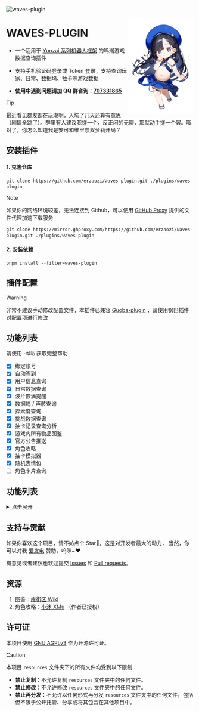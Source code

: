 ![waves-plugin](https://socialify.git.ci/erzaozi/waves-plugin/image?description=1&font=Raleway&forks=1&issues=1&language=1&name=1&owner=1&pattern=Circuit%20Board&pulls=1&stargazers=1&theme=Auto)

<img decoding="async" align=right src="resources/readme/girl.png" width="35%">

# WAVES-PLUGIN

- 一个适用于 [Yunzai 系列机器人框架](https://github.com/yhArcadia/Yunzai-Bot-plugins-index) 的鸣潮游戏数据查询插件

- 支持手机验证码登录或 Token 登录，支持查询玩家、日常、数据坞、抽卡等游戏数据

- **使用中遇到问题请加 QQ 群咨询：[707331865](https://qm.qq.com/q/TXTIS9KhO2)**

> [!TIP]
> 最近看见群友都在玩潮啊，入坑了几天还算有意思（剧情全跳了）。群里有人建议我搓一个，反正闲的无聊，那就动手搓一个罢。哦对了，你怎么知道我是安可和维里奈双萝莉开局？

## 安装插件

#### 1. 克隆仓库

```
git clone https://github.com/erzaozi/waves-plugin.git ./plugins/waves-plugin
```

> [!NOTE]
> 如果你的网络环境较差，无法连接到 Github，可以使用 [GitHub Proxy](https://mirror.ghproxy.com/) 提供的文件代理加速下载服务
>
> ```
> git clone https://mirror.ghproxy.com/https://github.com/erzaozi/waves-plugin.git ./plugins/waves-plugin
> ```

#### 2. 安装依赖

```
pnpm install --filter=waves-plugin
```

## 插件配置

> [!WARNING]
> 非常不建议手动修改配置文件，本插件已兼容 [Guoba-plugin](https://github.com/guoba-yunzai/guoba-plugin) ，请使用锅巴插件对配置项进行修改

## 功能列表

请使用 `~帮助` 获取完整帮助

- [x] 绑定账号
- [x] 自动签到
- [x] 用户信息查询
- [x] 日常数据查询
- [x] 波片恢满提醒
- [x] 数据坞 / 声骸查询
- [x] 探索度查询
- [x] 挑战数据查询
- [x] 抽卡记录查询分析
- [x] 游戏内所有物品图鉴
- [x] 官方公告推送
- [x] 角色攻略
- [x] 抽卡模拟器
- [x] 随机表情包
- [ ] 角色卡片查询

## 功能列表

<details><summary>点击展开</summary>

| 命令      | 功能                       | 示例                                                                                                |
| --------- | -------------------------- | --------------------------------------------------------------------------------------------------- |
| ~登录     | 绑定账户 Token             | ![renderings](https://cdn.jsdelivr.net/gh/erzaozi/waves-plugin@main/resources/readme/Bind.png)      |
| ~卡片     | 获取用户详细信息           | ![renderings](https://cdn.jsdelivr.net/gh/erzaozi/waves-plugin@main/resources/readme/User.png)      |
| ~签到     | 库街区签到                 | ![renderings](https://cdn.jsdelivr.net/gh/erzaozi/waves-plugin@main/resources/readme/SignIn.png)    |
| ~体力     | 获取用户日常数据卡片       | ![renderings](https://cdn.jsdelivr.net/gh/erzaozi/waves-plugin@main/resources/readme/Sanity.png)    |
| ~数据坞   | 获取用户数据坞以及声骸信息 | ![renderings](https://cdn.jsdelivr.net/gh/erzaozi/waves-plugin@main/resources/readme/Calabash.png)  |
| ~探索度   | 获取用户探索度数据卡片     | ![renderings](https://cdn.jsdelivr.net/gh/erzaozi/waves-plugin@main/resources/readme/Explore.png)   |
| ~全息战略 | 获取用户挑战数据卡片       | ![renderings](https://cdn.jsdelivr.net/gh/erzaozi/waves-plugin@main/resources/readme/Challenge.png) |
| ~抽卡记录 | 获取用户抽卡数据卡片       | ![renderings](https://cdn.jsdelivr.net/gh/erzaozi/waves-plugin@main/resources/readme/Gacha.png)     |
| ~图鉴     | 获取游戏内所有物品图鉴     | ![renderings](https://cdn.jsdelivr.net/gh/erzaozi/waves-plugin@main/resources/readme/Guide.png)     |
| ~攻略     | 获取角色攻略               | ![renderings](https://cdn.jsdelivr.net/gh/erzaozi/waves-plugin@main/resources/readme/Strategy.png)  |
| ~十连     | 抽卡模拟器                 | ![renderings](https://cdn.jsdelivr.net/gh/erzaozi/waves-plugin@main/resources/readme/Simulator.png) |
| ~公告     | 获取官方公告与资讯         | ![renderings](https://cdn.jsdelivr.net/gh/erzaozi/waves-plugin@main/resources/readme/News.png)      |
| ~帮助     | 获取插件帮助               | ![renderings](https://cdn.jsdelivr.net/gh/erzaozi/waves-plugin@main/resources/readme/Help.png)      |

</details>

## 支持与贡献

如果你喜欢这个项目，请不妨点个 Star🌟，这是对开发者最大的动力， 当然，你可以对我 [爱发电](https://afdian.net/a/sumoqi) 赞助，呜咪~❤️

有意见或者建议也欢迎提交 [Issues](https://github.com/erzaozi/waves-plugin/issues) 和 [Pull requests](https://github.com/erzaozi/waves-plugin/pulls)。

## 资源

1. 图鉴：[库街区 Wiki](https://wiki.kurobbs.com/mc/home)
2. 角色攻略：[小沐 XMu](https://v.douyin.com/ijShaYJU/) （作者已授权）

## 许可证

本项目使用 [GNU AGPLv3](https://choosealicense.com/licenses/agpl-3.0/) 作为开源许可证。

> [!CAUTION]
> 本项目 `resources` 文件夹下的所有文件均受到以下限制：
>
> - **禁止复制**：不允许复制 `resources` 文件夹中的任何文件。
> - **禁止修改**：不允许修改 `resources` 文件夹中的任何文件。
> - **禁止再分发**：不允许以任何形式再分发 `resources` 文件夹中的任何文件，包括但不限于公开托管、分享或将其包含在其他项目中。
